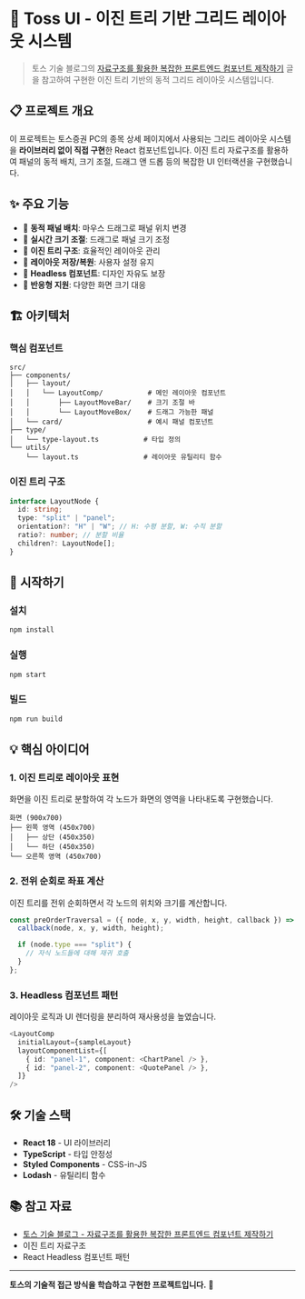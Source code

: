 # 🎯 Toss UI - 이진 트리 기반 그리드 레이아웃 시스템

> 토스 기술 블로그의 [자료구조를 활용한 복잡한 프론트엔드 컴포넌트 제작하기](https://toss.tech/article/frontend-tree-structure) 글을 참고하여 구현한 이진 트리 기반의 동적 그리드 레이아웃 시스템입니다.

## 📋 프로젝트 개요

이 프로젝트는 토스증권 PC의 종목 상세 페이지에서 사용되는 그리드 레이아웃 시스템을 **라이브러리 없이 직접 구현**한 React 컴포넌트입니다. 이진 트리 자료구조를 활용하여 패널의 동적 배치, 크기 조절, 드래그 앤 드롭 등의 복잡한 UI 인터랙션을 구현했습니다.

## ✨ 주요 기능

- 🎨 **동적 패널 배치**: 마우스 드래그로 패널 위치 변경
- 📏 **실시간 크기 조절**: 드래그로 패널 크기 조정
- 🌳 **이진 트리 구조**: 효율적인 레이아웃 관리
- 💾 **레이아웃 저장/복원**: 사용자 설정 유지
- 🎯 **Headless 컴포넌트**: 디자인 자유도 보장
- 📱 **반응형 지원**: 다양한 화면 크기 대응

## 🏗️ 아키텍처

### 핵심 컴포넌트

```
src/
├── components/
│   ├── layout/
│   │   └── LayoutComp/           # 메인 레이아웃 컴포넌트
│   │       ├── LayoutMoveBar/    # 크기 조절 바
│   │       └── LayoutMoveBox/    # 드래그 가능한 패널
│   └── card/                     # 예시 패널 컴포넌트
├── type/
│   └── type-layout.ts           # 타입 정의
└── utils/
    └── layout.ts                # 레이아웃 유틸리티 함수
```

### 이진 트리 구조

```typescript
interface LayoutNode {
  id: string;
  type: "split" | "panel";
  orientation?: "H" | "W"; // H: 수평 분할, W: 수직 분할
  ratio?: number; // 분할 비율
  children?: LayoutNode[];
}
```

## 🚀 시작하기

### 설치

```bash
npm install
```

### 실행

```bash
npm start
```

### 빌드

```bash
npm run build
```

## 💡 핵심 아이디어

### 1. 이진 트리로 레이아웃 표현

화면을 이진 트리로 분할하여 각 노드가 화면의 영역을 나타내도록 구현했습니다.

```
화면 (900x700)
├── 왼쪽 영역 (450x700)
│   ├── 상단 (450x350)
│   └── 하단 (450x350)
└── 오른쪽 영역 (450x700)
```

### 2. 전위 순회로 좌표 계산

이진 트리를 전위 순회하면서 각 노드의 위치와 크기를 계산합니다.

```typescript
const preOrderTraversal = ({ node, x, y, width, height, callback }) => {
  callback(node, x, y, width, height);

  if (node.type === "split") {
    // 자식 노드들에 대해 재귀 호출
  }
};
```

### 3. Headless 컴포넌트 패턴

레이아웃 로직과 UI 렌더링을 분리하여 재사용성을 높였습니다.

```typescript
<LayoutComp
  initialLayout={sampleLayout}
  layoutComponentList={[
    { id: "panel-1", component: <ChartPanel /> },
    { id: "panel-2", component: <QuotePanel /> },
  ]}
/>
```

## 🛠️ 기술 스택

- **React 18** - UI 라이브러리
- **TypeScript** - 타입 안정성
- **Styled Components** - CSS-in-JS
- **Lodash** - 유틸리티 함수

## 📚 참고 자료

- [토스 기술 블로그 - 자료구조를 활용한 복잡한 프론트엔드 컴포넌트 제작하기](https://toss.tech/article/frontend-tree-structure)
- 이진 트리 자료구조
- React Headless 컴포넌트 패턴

---

**토스의 기술적 접근 방식을 학습하고 구현한 프로젝트입니다.** 🚀
